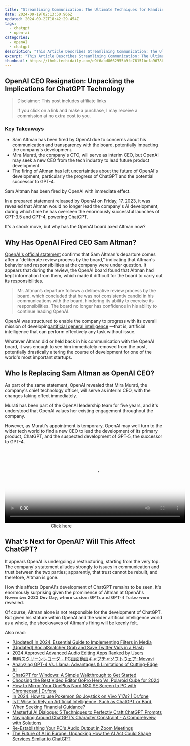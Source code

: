 ```yaml
---
title: "Streamlining Communication: The Ultimate Techniques for Handling ChatGPT Conversations Using Folders"
date: 2024-09-19T02:13:50.966Z
updated: 2024-09-22T18:42:29.454Z
tags:
  - chatgpt
  - open-ai
categories:
  - openAI
  - chatgpt
description: "This Article Describes Streamlining Communication: The Ultimate Techniques for Handling ChatGPT Conversations Using Folders"
excerpt: "This Article Describes Streamlining Communication: The Ultimate Techniques for Handling ChatGPT Conversations Using Folders"
thumbnail: https://thmb.techidaily.com/e9f6abd8662955b9fc76151bcfa96786be75ef68a255d5c3126b3ad30bf05b53.jpg
---
```


## OpenAI CEO Resignation: Unpacking the Implications for ChatGPT Technology

>  Disclaimer: This post includes affiliate links
>
>  If you click on a link and make a purchase, I may receive a commission at no extra cost to you.
>

### Key Takeaways

* Sam Altman has been fired by OpenAI due to concerns about his communication and transparency with the board, potentially impacting the company's development.
* Mira Murati, the company's CTO, will serve as interim CEO, but OpenAI may seek a new CEO from the tech industry to lead future product development.
* The firing of Altman has left uncertainties about the future of OpenAI's development, particularly the progress of ChatGPT and the potential successor to GPT-4.

Sam Altman has been fired by OpenAI with immediate effect.

 In a prepared statement released by OpenAI on Friday, 17, 2023, it was revealed that Altman would no longer lead the company's AI development, during which time he has overseen the enormously successful launches of GPT-3.5 and GPT-4, powering ChatGPT.

It's a shock move, but why has the OpenAI board axed Altman now?

## Why Has OpenAI Fired CEO Sam Altman?

[OpenAI's official statement](https://openai.com/blog/openai-announces-leadership-transition) confirms that Sam Altman's departure comes after a "deliberate review process by the board," indicating that Altman's behavior and responsibilities at the company were under question. It appears that during the review, the OpenAI board found that Altman had kept information from them, which made it difficult for the board to carry out its responsibilities.

> Mr. Altman’s departure follows a deliberative review process by the board, which concluded that he was not consistently candid in his communications with the board, hindering its ability to exercise its responsibilities. The board no longer has confidence in his ability to continue leading OpenAI.

 OpenAI was structured to enable the company to progress with its overall mission of developing[artificial general intelligence](https://www.makeuseof.com/what-is-artificial-general-intelligence-how-it-differs-generative-ai/) —that is, artificial intelligence that can perform effectively any task without issue.

 Whatever Altman did or held back in his communication with the OpenAI board, it was enough to see him immediately removed from the post, potentially drastically altering the course of development for one of the world's most important startups.

## Who Is Replacing Sam Altman as OpenAI CEO?

 As part of the same statement, OpenAI revealed that Mira Murati, the company's chief technology officer, will serve as interim CEO, with the changes taking effect immediately.

 Murati has been part of the OpenAI leadership team for five years, and it's understood that OpenAI values her existing engagement throughout the company.

 However, as Murati's appointment is temporary, OpenAI may well turn to the wider tech world to find a new CEO to lead the development of its primary product, ChatGPT, and the suspected development of GPT-5, the successor to GPT-4.

<!-- affiliate ads begin -->
<span id="1983588">
					<video width="576" height="240" style="cursor:pointer"
           poster="//a.impactradius-go.com/display-clicktoplayimage/1983588.png"
           onclick="if(!this.playClicked){this.play();this.setAttribute('controls',true);this.playClicked=true;}">
	   <source src="//a.impactradius-go.com/display-ad/22993-1983588">
	   <img src="//a.impactradius-go.com/display-clicktoplayimage/1983588.png" style="border: none; height: 100%; width: 100%; object-fit: contain">
	</video>
	<div style="width:360px;text-align:center"><a href="javascript:window.open(decodeURIComponent('https%3A%2F%2Fhomestyler.sjv.io%2Fc%2F5597632%2F1983588%2F22993'), '_blank');void(0);">Click here</a></div>
</span>
<img height="0" width="0" src="https://imp.pxf.io/i/5597632/1983588/22993" style="position:absolute;visibility:hidden;" border="0" />
<!-- affiliate ads end -->

## What's Next for OpenAI? Will This Affect ChatGPT?

 It appears OpenAI is undergoing a restructuring, starting from the very top. The company's statement alludes strongly to issues in communication and trust between the two parties; apparently, that trust cannot be rebuilt, and therefore, Altman is gone.

 How this affects OpenAI's development of ChatGPT remains to be seen. It's enormously surprising given the prominence of Altman at OpenAI's November 2023 Dev Day, where custom GPTs and GPT-4 Turbo were revealed.

 Of course, Altman alone is not responsible for the development of ChatGPT. But given his stature within OpenAI and the wider artificial intelligence world as a whole, the shockwaves of Altman's firing will be keenly felt.

<ins class="adsbygoogle"
     style="display:block"
     data-ad-format="autorelaxed"
     data-ad-client="ca-pub-7571918770474297"
     data-ad-slot="1223367746"></ins>

<ins class="adsbygoogle"
     style="display:block"
     data-ad-client="ca-pub-7571918770474297"
     data-ad-slot="8358498916"
     data-ad-format="auto"
     data-full-width-responsive="true"></ins>

<span class="atpl-alsoreadstyle">Also read:</span>
<div><ul>
<li><a href="https://fox-hovers.techidaily.com/updated-in-2024-essential-guide-to-implementing-filters-in-media/"><u>[Updated] In 2024, Essential Guide to Implementing Filters in Media</u></a></li>
<li><a href="https://twitter-videos.techidaily.com/updated-socialsnatcher-grab-and-save-twitter-vids-in-a-flash/"><u>[Updated] SocialSnatcher Grab and Save Twitter Vids in a Flash</u></a></li>
<li><a href="https://visual-screen-recording.techidaily.com/2024-approved-advanced-audio-editing-apps-ranked-by-users/"><u>2024 Approved Advanced Audio Editing Apps Ranked by Users</u></a></li>
<li><a href="https://fox-boxes.techidaily.com/pc-movavi/"><u>無料スクリーンレコーダ - PC画面動画キャプチャソフトウェア: Movavi</u></a></li>
<li><a href="https://tech-hub.techidaily.com/analyzing-gpt-4-vs-llama-advantages-and-limitations-of-cutting-edge-ai/"><u>Analyzing GPT-4 Vs. Llama: Advantages & Limitations of Cutting-Edge AI</u></a></li>
<li><a href="https://tech-hub.techidaily.com/chatgpt-for-windows-a-simple-walkthrough-to-get-started/"><u>ChatGPT for Windows: A Simple Walkthrough to Get Started</u></a></li>
<li><a href="https://extra-lessons.techidaily.com/choosing-the-best-video-editor-gopro-hero-vs-polaroid-cube-for-2024/"><u>Choosing the Best Video Editor GoPro Hero Vs. Polaroid Cube for 2024</u></a></li>
<li><a href="https://screen-mirror.techidaily.com/how-to-mirror-your-oneplus-nord-n30-se-screen-to-pc-with-chromecast-drfone-by-drfone-android/"><u>How to Mirror Your OnePlus Nord N30 SE Screen to PC with Chromecast | Dr.fone</u></a></li>
<li><a href="https://change-location.techidaily.com/in-2024-how-to-use-pokemon-go-joystick-on-vivo-y17s-drfone-by-drfone-virtual-android/"><u>In 2024, How to use Pokemon Go Joystick on Vivo Y17s? | Dr.fone</u></a></li>
<li><a href="https://tech-hub.techidaily.com/is-it-wise-to-rely-on-artificial-intelligence-such-as-chatgpt-or-bard-when-seeking-financial-guidance/"><u>Is It Wise to Rely on Artificial Intelligence, Such as ChatGPT or Bard, When Seeking Financial Guidance?</u></a></li>
<li><a href="https://tech-hub.techidaily.com/masterful-ai-dialogue-5-techniques-to-perfectly-craft-chatgpt-prompts/"><u>Masterful AI Dialogue: 5 Techniques to Perfectly Craft ChatGPT Prompts</u></a></li>
<li><a href="https://tech-hub.techidaily.com/navigating-around-chatgpts-character-constraint-a-comprehveiw-with-solutions/"><u>Navigating Around ChatGPT's Character Constraint - A Comprehveiw with Solutions</u></a></li>
<li><a href="https://sound-issues.techidaily.com/re-establishing-your-pcs-audio-output-in-zoom-meetings/"><u>Re-Establishing Your PC's Audio Output in Zoom Meetings</u></a></li>
<li><a href="https://tech-hub.techidaily.com/the-future-of-ai-in-europe-unpacking-how-the-ai-act-could-shape-services-similar-to-chatgpt/"><u>The Future of AI in Europe: Unpacking How the AI Act Could Shape Services Similar to ChatGPT</u></a></li>
</ul></div>


